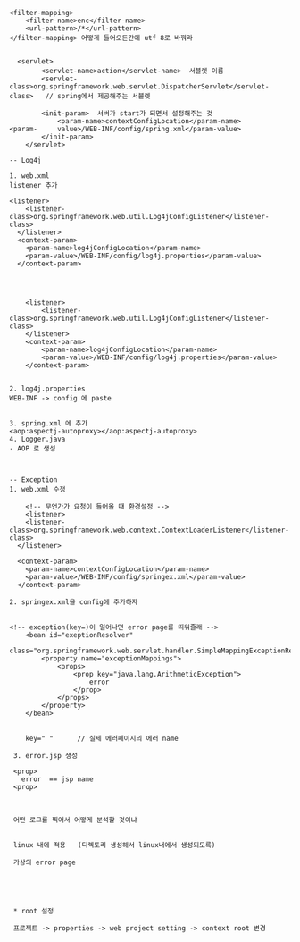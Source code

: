 





	<filter-mapping>
		<filter-name>enc</filter-name>
		<url-pattern>/*</url-pattern>
	</filter-mapping> 어떻게 들어오든간에 utf 8로 바꿔라
	
	
	  <servlet>
			<servlet-name>action</servlet-name>  서블렛 이름
			<servlet-class>org.springframework.web.servlet.DispatcherServlet</servlet-class>   // spring에서 제공해주는 서블렛
	
			<init-param>  서버가 start가 되면서 설정해주는 것
				<param-name>contextConfigLocation</param-name>			<param-		value>/WEB-INF/config/spring.xml</param-value>   
			</init-param>
		</servlet>
	
	







```
-- Log4j

1. web.xml
listener 추가 

<listener>
  	<listener-class>org.springframework.web.util.Log4jConfigListener</listener-class>
  </listener> 
  <context-param>
  	<param-name>log4jConfigLocation</param-name>
  	<param-value>/WEB-INF/config/log4j.properties</param-value>
  </context-param>
  
  
  
  
	<listener>
		<listener-class>org.springframework.web.util.Log4jConfigListener</listener-class>
	</listener>
	<context-param>
		<param-name>log4jConfigLocation</param-name>
		<param-value>/WEB-INF/config/log4j.properties</param-value>
	</context-param>
  
  
2. log4j.properties
WEB-INF -> config 에 paste


3. spring.xml 에 추가
<aop:aspectj-autoproxy></aop:aspectj-autoproxy>
4. Logger.java 
- AOP 로 생성



-- Exception
1. web.xml 수정

	<!-- 무언가가 요청이 들어올 때 환경설정 -->
	<listener>
  	<listener-class>org.springframework.web.context.ContextLoaderListener</listener-class>
  </listener>
  
  <context-param>
  	<param-name>contextConfigLocation</param-name>
  	<param-value>/WEB-INF/config/springex.xml</param-value>
  </context-param>
  
2. springex.xml을 config에 추가하자


<!-- exception(key=)이 일어나면 error page를 띄워줄래 -->
 	<bean id="exeptionResolver" 
 	class="org.springframework.web.servlet.handler.SimpleMappingExceptionResolver">
 		<property name="exceptionMappings">
 			<props>
 				<prop key="java.lang.ArithmeticException">
 					error
 				</prop>
 			</props>
 		</property>
 	</bean>
 	
 	
 	key=" "      // 실제 에러페이지의 에러 name
 	
 3. error.jsp 생성
 
 <prop>
   error  == jsp name
 <prop>
 
 
 
 어떤 로그를 찍어서 어떻게 분석할 것이냐
 
 
 linux 내에 적용   (디렉토리 생성해서 linux내에서 생성되도록)
 
 가상의 error page 
 
 
 
 
 
 * root 설정
 
 프로젝트 -> properties -> web project setting -> context root 변경

```

